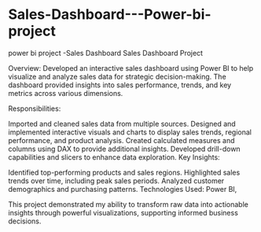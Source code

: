 # Sales-Dashboard---Power-bi-project
power bi project -Sales Dashboard
Sales Dashboard Project

Overview:
Developed an interactive sales dashboard using Power BI to help visualize and analyze sales data for strategic decision-making. The dashboard provided insights into sales performance, trends, and key metrics across various dimensions.

Responsibilities:

Imported and cleaned sales data from multiple sources.
Designed and implemented interactive visuals and charts to display sales trends, regional performance, and product analysis.
Created calculated measures and columns using DAX to provide additional insights.
Developed drill-down capabilities and slicers to enhance data exploration.
Key Insights:

Identified top-performing products and sales regions.
Highlighted sales trends over time, including peak sales periods.
Analyzed customer demographics and purchasing patterns.
Technologies Used:
Power BI,

This project demonstrated my ability to transform raw data into actionable insights through powerful visualizations, supporting informed business decisions.
